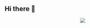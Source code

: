 ## Hi there 👋

<p align="center">
  <img src="https://capsule-render.vercel.app/api?text=Hey Everyone!&animation=fadeIn&type=waving&color=gradient&height=100"/>
</p>
